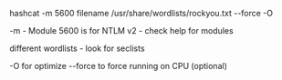 hashcat -m 5600 filename /usr/share/wordlists/rockyou.txt --force -O

-m - Module 
5600 is for NTLM v2 - check help for modules

different wordlists - look for seclists

-O for optimize
--force to force running on CPU (optional)